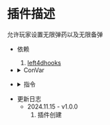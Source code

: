 # 插件描述
允许玩家设置无限弹药以及无限备弹
* 依赖
    1.  [left4dhooks](https://forums.alliedmods.net/showthread.php?t=321696)

* <details><summary>ConVar</summary>
    * cfg/sourcemod/ammo_set.cfg
    ```php
    //弹药设置类型<0: 正常, 1: 无限备弹, 2: 无限子弹>
    as_infinite_ammo_type "0"
    //初次离开安全区域前是否无限子弹<0: 否, 1: 是>
    as_safearea_infinite_ammo "1"
    ```

</details>

* <details><summary>指令</summary>
    
    None

</details>

* 更新日志
    * 2024.11.15 - v1.0.0
        1.  插件创建